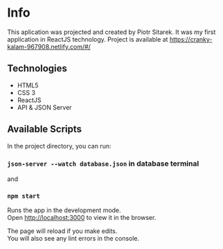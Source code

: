 # Info
This aplication was projected and created by Piotr Sitarek. It was my first application in ReactJS technology.
Project is available at https://cranky-kalam-967908.netlify.com/#/

## Technologies
* HTML5
* CSS 3
* ReactJS
* API & JSON Server

## Available Scripts

In the project directory, you can run:

### `json-server --watch database.json` in database terminal 
and 
### `npm start`

Runs the app in the development mode.<br />
Open [http://localhost:3000](http://localhost:3000) to view it in the browser.

The page will reload if you make edits.<br />
You will also see any lint errors in the console.



